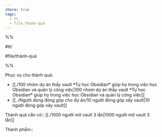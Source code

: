 ```yaml
---  
share: true  
tags:  
  - tt_  
  - file_thành-quả  
---  
```

  
%%  
#tt/  
#file/thành-quả  
%%  
Phục vụ cho thành quả:  
- [[./100 nhóm dự án thấy vault ❝Tự học Obsidian❞ giúp họ trong việc học Obsidian và quản lý công việc|100 nhóm dự án thấy vault ❝Tự học Obsidian❞ giúp họ trong việc học Obsidian và quản lý công việc]]  
- [[../Người dùng đóng góp cho dự án/10 người đóng góp xây vault|10 người đóng góp xây vault]]  
  
Thành quả cần có:: [[./1000 người mở vault 3 lần|1000 người mở vault 3 lần]]  
  
Thành phẩm::  
